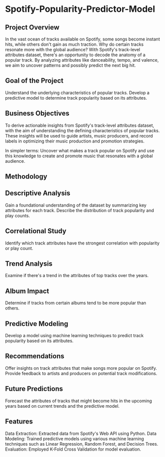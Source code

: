 # Spotify-Popularity-Predictor-Model
## Project Overview
In the vast ocean of tracks available on Spotify, some songs become instant hits, while others don't gain as much traction. Why do certain tracks resonate more with the global audience? With Spotify's track-level attributes dataset, there's an opportunity to decode the anatomy of a popular track. By analyzing attributes like danceability, tempo, and valence, we aim to uncover patterns and possibly predict the next big hit.

## Goal of the Project
Understand the underlying characteristics of popular tracks.
Develop a predictive model to determine track popularity based on its attributes.

## Business Objectives
To derive actionable insights from Spotify's track-level attributes dataset, with the aim of understanding the defining characteristics of popular tracks. These insights will be used to guide artists, music producers, and record labels in optimizing their music production and promotion strategies.

In simpler terms: Uncover what makes a track popular on Spotify and use this knowledge to create and promote music that resonates with a global audience.

## Methodology
## Descriptive Analysis
Gain a foundational understanding of the dataset by summarizing key attributes for each track.
Describe the distribution of track popularity and play counts.
## Correlational Study
Identify which track attributes have the strongest correlation with popularity or play count.
## Trend Analysis
Examine if there's a trend in the attributes of top tracks over the years.
## Album Impact
Determine if tracks from certain albums tend to be more popular than others.
## Predictive Modeling
Develop a model using machine learning techniques to predict track popularity based on its attributes.
## Recommendations
Offer insights on track attributes that make songs more popular on Spotify.
Provide feedback to artists and producers on potential track modifications.
## Future Predictions
Forecast the attributes of tracks that might become hits in the upcoming years based on current trends and the predictive model.

## Features
Data Extraction: Extracted data from Spotify's Web API using Python.
Data Modeling: Trained predictive models using various machine learning techniques such as Linear Regression, Random Forest, and Decision Trees.
Evaluation: Employed K-Fold Cross Validation for model evaluation.

